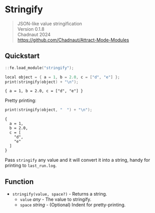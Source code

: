 # Stringify

> JSON-like value stringification  
> Version 0.1.8  
> Chadnaut 2024  
> https://github.com/Chadnaut/Attract-Mode-Modules

## Quickstart

```cpp
::fe.load_module("stringify");

local object = { a = 1, b = 2.0, c = ["d", "e"] };
print(stringify(object) + "\n");
```

```log
{ a = 1, b = 2.0, c = ["d", "e"] }
```

Pretty printing:

```cpp
print(stringify(object, "  ") + "\n");
```

```log
{
  a = 1, 
  b = 2.0, 
  c = [
    "d", 
    "e"
  ]
}
```

Pass `stringify` any value and it will convert it into a string, handy for printing to `last_run.log`.

## Function

- `stringify(value, space?)` - Returns a string.
  - `value` *any* - The value to stringify.
  - `space` *string* - (Optional) Indent for pretty-printing.
